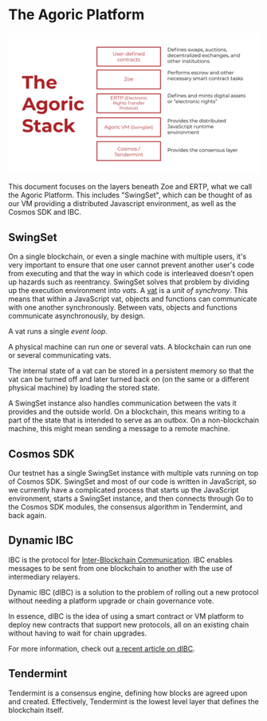 # The Agoric Platform

![agoric stack](./assets/stack.svg)

This document focuses on the layers beneath Zoe and ERTP, what we call
the Agoric Platform. This includes "SwingSet", which can be thought of
as our VM providing a distributed Javascript environment, as well as
the Cosmos SDK and IBC. 

## SwingSet

On a single blockchain, or even a single machine with multiple users,
it's very important to ensure that one user cannot prevent another
user's code from executing and that the way in which code is
interleaved doesn't open up hazards such as reentrancy. SwingSet
solves that problem by dividing up the execution environment into
*vats*. A [vat](/guides/js-programming/vats.md) is a *unit
of synchrony*. This means that within a JavaScript vat, objects and
functions can communicate with one another synchronously. Between
vats, objects and functions communicate asynchronously, by design.

A vat runs a single *event loop*.

A physical machine can run one or several vats. A blockchain can run
one or several communicating vats.

The internal state of a vat can be stored in a persistent memory so
that the vat can be turned off and later turned back on (on the same
or a different physical machine) by loading the stored state.

A SwingSet instance also handles communication between the vats it
provides and the outside world. On a blockchain, this means writing to
a part of the state that is intended to serve as an outbox. On a
non-blockchain machine, this might mean sending a message to a remote
machine.

## Cosmos SDK

Our testnet has a single SwingSet instance with multiple vats running
on top of Cosmos SDK. SwingSet and most of our code is written in
JavaScript, so we currently have a complicated process that starts up
the JavaScript environment, starts a SwingSet instance, and then 
connects through Go to the Cosmos SDK modules, the consensus algorithm
in Tendermint, and back again.

## Dynamic IBC

IBC is the protocol for [Inter-Blockchain
Communication](https://cosmos.network/ibc/). IBC enables messages to
be sent from one blockchain to another with the use of intermediary
relayers.

Dynamic IBC (dIBC) is a solution to the problem of rolling out a new
protocol without needing a platform upgrade or chain governance vote.

In essence, dIBC is the idea of using a smart contract or VM platform
to deploy new contracts that support new protocols, all on an existing
chain without having to wait for chain upgrades. 

For more information, check out [a recent article on
dIBC](https://medium.com/agoric/the-road-to-dynamic-ibc-4a43bc964bca).

## Tendermint

Tendermint is a consensus engine, defining how blocks are agreed upon
and created. Effectively, Tendermint is the lowest level layer that
defines the blockchain itself.
